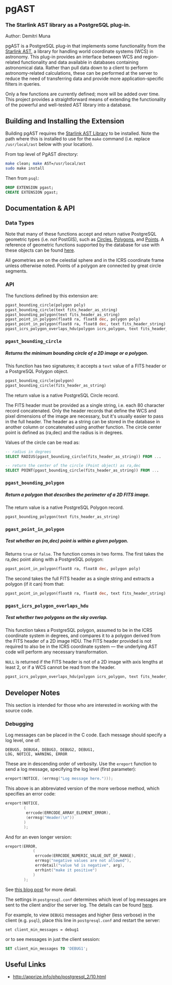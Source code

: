 # pgAST

### The Starlink AST library as a PostgreSQL plug-in.

Author: Demitri Muna

pgAST is a PostgreSQL plug-in that implements some functionality from the [Starlink AST](https://github.com/Starlink/ast), a library for handling world coordinate systems (WCS) in astronomy. This plug-in provides an interface between WCS and region-related functionality and data available in databases containing astronomical data. Rather than pull data down to a client to perform astronomy-related calculations, these can be performed at the server to reduce the need of transferring data and provide more application-specific filters in queries.

Only a few functions are currently defined; more will be added over time. This project provides a straightforward means of extending the functionality of the powerful and well-tested AST library into a database.

## Building and Installing the Extension

Building pgAST requires the [Starlink AST Library](https://github.com/Starlink/ast) to be installed. Note the path where this is installed to use for the `make` command (i.e. replace `/usr/local/ast` below with your location).

From top level of PgAST directory:

```bash
make clean; make AST=/usr/local/ast
sudo make install
```

Then from `psql`:

```sql
DROP EXTENSION pgast;
CREATE EXTENSION pgast;
```

## Documentation & API

### Data Types
Note that many of these functions accept and return native PostgreSQL geometric types (i.e. *not* PostGIS), such as [Circles](https://www.postgresql.org/docs/current/datatype-geometric.html#DATATYPE-CIRCLE), [Polygons](https://www.postgresql.org/docs/current/datatype-geometric.html#DATATYPE-POLYGON), and [Points](https://www.postgresql.org/docs/current/datatype-geometric.html#id-1.5.7.16.5). A reference of geometric functions supported by the database for use with these objects can be found [here](https://www.postgresql.org/docs/12/functions-geometry.html).

All geometries are on the celestial sphere and in the ICRS coordinate frame unless otherwise noted. Points of a polygon are connected by great circle segments.

### API

The functions defined by this extension are:

```sql
pgast_bounding_circle(polygon poly)
pgast_bounding_circle(text fits_header_as_string)
pgast_bounding_polygon(text fits_header_as_string)
pgast_point_in_polygon(float8 ra, float8 dec, polygon poly)
pgast_point_in_polygon(float8 ra, float8 dec, text fits_header_string)
pgast_icrs_polygon_overlaps_hdu(polygon icrs_polygon, text fits_header_as_string)
```


### `pgast_bounding_circle`

##### Returns the minimum bounding circle of a 2D image or a polygon.

This function has two signatures; it accepts a `text` value of a FITS header or a PostgreSQL Polygon object.

```sql
pgast_bounding_circle(polygon)
pgast_bounding_circle(fits_header_as_string)
```

The return value is a native PostgreSQL Circle record.

The FITS header must be provided as a single string, i.e. each 80 character record concatenated. Only the header records that define the WCS and pixel dimensions of the image are necessary, but it's usually easier to pass in the full header. The header as a string can be stored in the database in another column or concatenated using another function. The circle center point is defined as (ra,dec) and the radius is in degrees.

Values of the circle can be read as:

```sql
-- radius in degrees
SELECT RADIUS(pgast_bounding_circle(fits_header_as_string)) FROM ...
```

```sql
-- return the center of the circle (Point object) as ra,dec
SELECT POINT(pgast_bounding_circle(fits_header_as_string)) FROM ...
```

### `pgast_bounding_polygon`

##### Return a polygon that describes the perimeter of a 2D FITS image.

The return value is a native PostgreSQL Polygon record.

```sql
pgast_bounding_polygon(text fits_header_as_string)
```

### `pgast_point_in_polygon`

##### Test whether an (ra,dec) point is within a given polygon.

Returns `true` or `false`. The function comes in two forms. The first takes the ra,dec point along with a PostgreSQL polygon:

```sql
pgast_point_in_polygon(float8 ra, float8 dec, polygon poly)
```

The second takes the full FITS header as a single string and extracts a polygon (if it can) from that:

```sql
pgast_point_in_polygon(float8 ra, float8 dec, text fits_header_string)
```


### `pgast_icrs_polygon_overlaps_hdu`

##### Test whether two polygons on the sky overlap.

This function takes a PostgreSQL polygon, assumed to be in the ICRS coordinate system in degrees, and compares it to a polygon derived from the FITS header of a 2D image HDU. The FITS header provided is not required to also be in the ICRS coordinate system — the underlying AST code will perform any necessary transformation.

`NULL` is returned if the FITS header is not of a 2D image with axis lengths at least 2, or if a WCS cannot be read from the header.

```sql
pgast_icrs_polygon_overlaps_hdu(polygon icrs_polygon, text fits_header_as_string)
```

## Developer Notes

This section is intended for those who are interested in working with the source code.

### Debugging

Log messages can be placed in the C code. Each message should specify a log level, one of:

```
DEBUG5, DEBUG4, DEBUG3, DEBUG2, DEBUG1,
LOG, NOTICE, WARNING, ERROR
```

These are in descending order of verbosity. Use the `ereport` function to send a log message, specifying the log level (first parameter):

```c
ereport(NOTICE, (errmsg("Log message here.")));
```
This above is an abbreviated version of the more verbose method, which specifies an error code:

```c
ereport(NOTICE,
	    (
	     errcode(ERRCODE_ARRAY_ELEMENT_ERROR),
		 (errmsg("Header:\n"))
		)
		);
```

And for an even longer version:

```c
ereport(ERROR,
            (
             errcode(ERRCODE_NUMERIC_VALUE_OUT_OF_RANGE),
             errmsg("negative values are not allowed"),
             errdetail("value %d is negative", arg),
             errhint("make it positive")
            )
        );
```

See [this blog post](http://big-elephants.com/2015-10/writing-postgres-extensions-part-iii/) for more detail.

The settings in `postgresql.conf` determines which level of log messages are sent to the client and/or the server log. The details can be found [here](https://www.postgresql.org/docs/9.4/static/runtime-config-logging.html#RUNTIME-CONFIG-LOGGING-WHEN).

For example, to view `DEBUG1` messages and higher (less verbose) in the client (e.g. `psql`), place this line in `postgresql.conf` and restart the server:

```
set client_min_messages = debug1
```

or to see messages in just the client session:

```sql
SET client_min_messages TO 'DEBUG1';
```

## Useful Links

* <http://apprize.info/php/postgresql_2/10.html>

